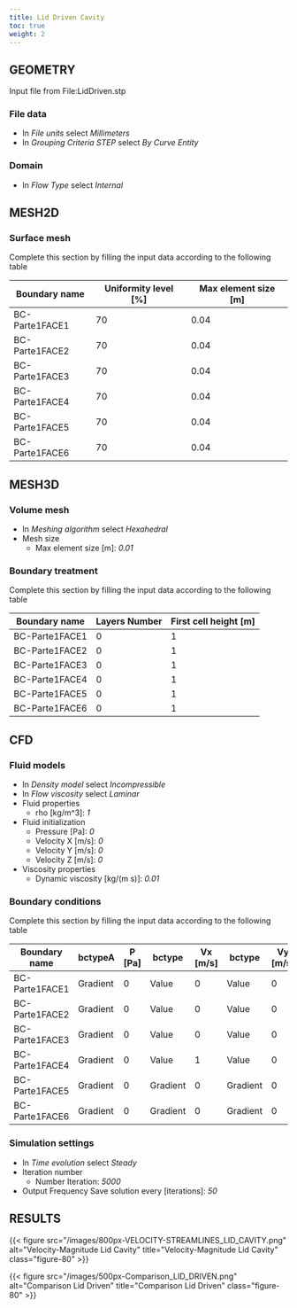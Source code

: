 ```yaml
---
title: Lid Driven Cavity
toc: true
weight: 2
---
```


## GEOMETRY

Input file from File:LidDriven.stp

### File data

* In *File units* select *Millimeters*
* In *Grouping Criteria STEP* select *By Curve Entity*

### Domain

* In *Flow Type* select *Internal*

## MESH2D

### Surface mesh

Complete this section by filling the input data according to the following table

|Boundary name|Uniformity level [%]|Max element size [m]|
|-------------|--------------------|--------------------|
|BC-Parte1FACE1|70|0.04|
|BC-Parte1FACE2|70|0.04|
|BC-Parte1FACE3|70|0.04|
|BC-Parte1FACE4|70|0.04|
|BC-Parte1FACE5|70|0.04|
|BC-Parte1FACE6|70|0.04|

## MESH3D

### Volume mesh

* In *Meshing algorithm* select *Hexahedral*
* Mesh size
	* Max element size [m]: *0.01*

### Boundary treatment

Complete this section by filling the input data according to the following table

|Boundary name|Layers Number|First cell height [m]|
|-------------|-------------|---------------------|
|BC-Parte1FACE1|0|1|
|BC-Parte1FACE2|0|1|
|BC-Parte1FACE3|0|1|
|BC-Parte1FACE4|0|1|
|BC-Parte1FACE5|0|1|
|BC-Parte1FACE6|0|1|

## CFD

### Fluid models

* In *Density model* select *Incompressible*
* In *Flow viscosity* select *Laminar*
* Fluid properties
	* rho [kg/m^3]: *1*
* Fluid initialization
	* Pressure [Pa]: *0*
	* Velocity X [m/s]: *0*
	* Velocity Y [m/s]: *0*
	* Velocity Z [m/s]: *0*
* Viscosity properties
	* Dynamic viscosity [kg/(m s)]: *0.01*

### Boundary conditions

Complete this section by filling the input data according to the following table

|Boundary name|bctypeA|P [Pa]|bctype|Vx [m/s]|bctype|Vy [m/s]|bctype|Vz [m/s]|
|-------------|-------|------|------|--------|------|--------|------|--------|
|BC-Parte1FACE1|Gradient|0|Value|0|Value|0|Value|0|
|BC-Parte1FACE2|Gradient|0|Value|0|Value|0|Value|0|
|BC-Parte1FACE3|Gradient|0|Value|0|Value|0|Value|0|
|BC-Parte1FACE4|Gradient|0|Value|1|Value|0|Value|0|
|BC-Parte1FACE5|Gradient|0|Gradient|0|Gradient|0|Gradient|0|
|BC-Parte1FACE6|Gradient|0|Gradient|0|Gradient|0|Gradient|0|

### Simulation settings

* In *Time evolution* select *Steady*
* Iteration number
	* Number Iteration: *5000*
* Output Frequency
	Save solution every [iterations]: *50*

## RESULTS

{{< figure src="/images/800px-VELOCITY-STREAMLINES_LID_CAVITY.png" alt="Velocity-Magnitude Lid Cavity" title="Velocity-Magnitude Lid Cavity" class="figure-80" >}}

{{< figure src="/images/500px-Comparison_LID_DRIVEN.png" alt="Comparison Lid Driven" title="Comparison Lid Driven" class="figure-80" >}}